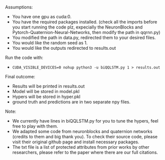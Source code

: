 Assumptions:
 - You have one gpu as cuda:0.
 - You have the required packages installed. (check all the imports before you start running the code plz, expecially the NeuronBlocks and Pytorch-Quaternion-Neural-Networks, then modify the path in qqrnn.py)
 - You modified the path in data.py, redirected them to your desired files.
 - You would like the random seed as 1. 
 - You would like the outputs redirected to results.out

Run the code with:
 - ``CUDA_VISIBLE_DEVICES=0 nohup python3 -u biQQLSTM.py 1 > results.out``

Final outcome:
 - Results will be printed in results.out
 - Model will be stored in model.pkl
 - Hypers will be stored in hyper.pkl
 - ground truth and predictions are in two separate npy files.

Note:
 - We currently have lines in biQQLSTM.py for you to tune the hypers, feel free to play with them.
 - We adapted some code from neuronblocks and quaternion networks (credits to them and big thank you). To check their source code, please visit their original github page and install necessary packages.
 - The txt file is a list of protected attributes from prior works by other researchers, please refer to the paper where there are our full citations.
